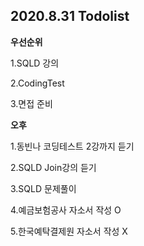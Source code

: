 ## 2020.8.31 Todolist



**우선순위**

1.SQLD 강의

2.CodingTest

3.면접 준비





**오후**

1.동빈나 코딩테스트 2강까지 듣기

2.SQLD Join강의 듣기

3.SQLD 문제풀이

4.예금보험공사 자소서 작성 O

5.한국예탁결제원 자소서 작성 X